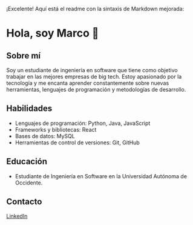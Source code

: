 ¡Excelente! Aquí está el readme con la sintaxis de Markdown mejorada:

# Hola, soy Marco 👋

## Sobre mí
Soy un estudiante de ingeniería en software que tiene como objetivo trabajar en las mejores empresas de big tech. Estoy apasionado por la tecnología y me encanta aprender constantemente sobre nuevas herramientas, lenguajes de programación y metodologías de desarrollo.

## Habilidades
- Lenguajes de programación: Python, Java, JavaScript
- Frameworks y bibliotecas: React
- Bases de datos: MySQL
- Herramientas de control de versiones: Git, GitHub

## Educación
- Estudiante de Ingeniería en Software en la Universidad Autónoma de Occidente.

## Contacto
[LinkedIn](https://www.linkedin.com/in/marco-vinicio-palazuelos-leon)

<!--
**PGPLAYER15/PGPLAYER15** is a ✨ _special_ ✨ repository because its `README.md` (this file) appears on your GitHub profile.
}


Here are some ideas to get you started:

- 🔭 I’m currently working on ...
- 🌱 I’m currently learning ...
- 👯 I’m looking to collaborate on ...
- 🤔 I’m looking for help with ...
- 💬 Ask me about ...
- 📫 How to reach me: ...
- 😄 Pronouns: ...
- ⚡ Fun fact: ...
-->
